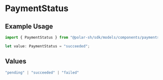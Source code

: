 # PaymentStatus

## Example Usage

```typescript
import { PaymentStatus } from "@polar-sh/sdk/models/components/paymentstatus.js";

let value: PaymentStatus = "succeeded";
```

## Values

```typescript
"pending" | "succeeded" | "failed"
```